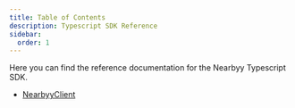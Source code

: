 ```yaml
---
title: Table of Contents
description: Typescript SDK Reference
sidebar:
  order: 1
---
```


Here you can find the reference documentation for the Nearbyy Typescript SDK.

- [NearbyyClient](../nearbyy-client)
